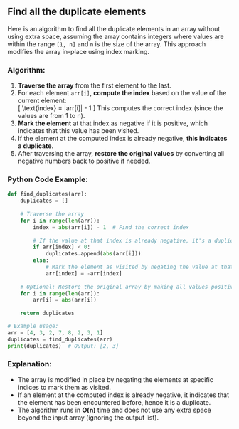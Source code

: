 ## Find all the duplicate elements

Here is an algorithm to find all the duplicate elements in an array without using extra space, assuming the array contains integers where values are within the range `[1, n]` and `n` is the size of the array. This approach modifies the array in-place using index marking.

### Algorithm:
1. **Traverse the array** from the first element to the last.
2. For each element `arr[i]`, **compute the index** based on the value of the current element:  
   \[
   \text{index} = |arr[i]| - 1
   \]
   This computes the correct index (since the values are from 1 to n).
3. **Mark the element** at that index as negative if it is positive, which indicates that this value has been visited.
4. If the element at the computed index is already negative, **this indicates a duplicate**.
5. After traversing the array, **restore the original values** by converting all negative numbers back to positive if needed.

### Python Code Example:
```python
def find_duplicates(arr):
    duplicates = []
    
    # Traverse the array
    for i in range(len(arr)):
        index = abs(arr[i]) - 1  # Find the correct index
        
        # If the value at that index is already negative, it's a duplicate
        if arr[index] < 0:
            duplicates.append(abs(arr[i]))
        else:
            # Mark the element as visited by negating the value at that index
            arr[index] = -arr[index]
    
    # Optional: Restore the original array by making all values positive
    for i in range(len(arr)):
        arr[i] = abs(arr[i])
    
    return duplicates

# Example usage:
arr = [4, 3, 2, 7, 8, 2, 3, 1]
duplicates = find_duplicates(arr)
print(duplicates)  # Output: [2, 3]
```

### Explanation:
- The array is modified in place by negating the elements at specific indices to mark them as visited.
- If an element at the computed index is already negative, it indicates that the element has been encountered before, hence it is a duplicate.
- The algorithm runs in **O(n)** time and does not use any extra space beyond the input array (ignoring the output list).
